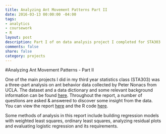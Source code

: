 ```yaml
---
title: Analyzing Ant Movement Patterns Part II
date: 2016-03-13 00:00:00 -04:00
tags:
- analytics
- coursework
- R
layout: post
description: Part I of on data analysis project I completed for STA303 at the University of Toronto. 
comments: false
share: false
category: projects
---
```


#Analyzing Ant Movement Patterns - Part II

One of the main projects I did in my third year statistics class (STA303) was a three-part analysis on ant behavior data collected by Peter Nonacs from UCLA. The dataset and a data dictionary and some relevant background information can be found [here](http://www.stat.ucla.edu/projects/datasets/ant-explanation.html). Throughout the report, a number of questions are asked & answered to discover some insight from the data. You can view the report [here](http://www.justinsjlee.com/A2_Report.pdf) and the R code [here](http://www.justinsjlee.com/A2.R). 

Some methods of analysis in this report include building regression models with weighted least squares, ordinary least squares, analyzing residual plots and evaluating logistic regression and its requirements.
